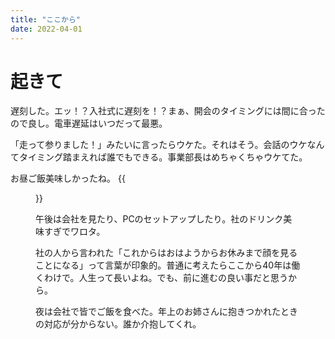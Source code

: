 ```yaml
---
title: "ここから"
date: 2022-04-01
---
```


# 起きて
遅刻した。エッ！？入社式に遅刻を！？まぁ、開会のタイミングには間に合ったので良し。電車遅延はいつだって最悪。

「走って参りました！」みたいに言ったらウケた。それはそう。会話のウケなんてタイミング踏まえれば誰でもできる。事業部長はめちゃくちゃウケてた。

お昼ご飯美味しかったね。
{{<figure src="/media/2022-04-01-lunch.jpeg" alt="lunch">}}

午後は会社を見たり、PCのセットアップしたり。社のドリンク美味すぎでワロタ。

社の人から言われた「これからはおはようからお休みまで顔を見ることになる」って言葉が印象的。普通に考えたらここから40年は働くわけで。人生って長いよね。でも、前に進むの良い事だと思うから。

夜は会社で皆でご飯を食べた。年上のお姉さんに抱きつかれたときの対応が分からない。誰か介抱してくれ。